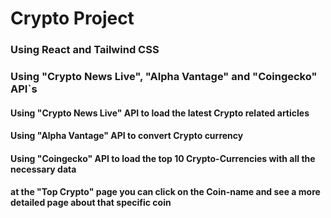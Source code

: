 # Crypto Project

### Using React and Tailwind CSS

### Using "Crypto News Live", "Alpha Vantage" and "Coingecko" API`s

#### Using "Crypto News Live" API to load the latest Crypto related articles

#### Using "Alpha Vantage" API to convert Crypto currency

#### Using "Coingecko" API to load the top 10 Crypto-Currencies with all the necessary data

#### at the "Top Crypto" page you can click on the Coin-name and see a more detailed page about that specific coin
